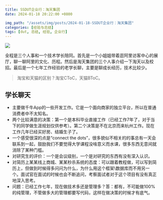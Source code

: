 ```yaml
---
title: SSDUT企业行：淘天集团
date: 2024-01-18 20:22:00 +0800

img_path: "/assets/img/posts/2024-01-18-SSDUT企业行：淘天集团"
categories: [经验与总结]
tags: [dut, 总结, 经验, 企业行]
---
```


![](1.jpg)

全程是三个人事和一个技术学长陪同。首先是一个小姐姐带着逛阿里访客中心的展厅，聊一聊阿里的文化、历程。然后是淘天集团的三个人事介绍一下淘天以及校招。最后是一个七年工作经验的老学长聊，主要是聊成长经历，技术比较少。

> 淘宝和天猫的区别？淘宝CToC，天猫BToC。

## 学长聊天

- 主要做千牛App的一些开发工作。它是一个面向商家的独立平台，所以在普通消费者中不太知名。
- 两个比较满意的决策：第一个是本科毕业直接工作（已经工作7年了，对于当下的同学做生涯规划仅供参考）。第二个决策是不在北京而来杭州工作。现在工作几年已经买好房、结婚生子了。
- 一个感受很深的点是“connect the dots”，很多貌似不相关的的事总有一天会联系到一起，鼓励我们不要觉得大学课程没啥意义而水课，很多东西无意间就消除了某种门槛。
- 对研究生的评价：一个是会议级别，一个是对研究的东西有没有深入认识。
- 对简历上某某线上商城、某某秒杀系统的态度：可以跟着教程做，可以写到简历上，但做到时候得多问问为什么，为什么用这个框架\数据库而不用另一个。面试官在面试的时候也会不断追问，考察面试者对于这个项目有没有真正地深入思考。
- 问题：已经工作七年，现在做技术多还是管理多？答：都有，不可能做100%的纯管理，不管做多大的管理都要写代码，这样在做决策的时候才有底气。
